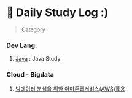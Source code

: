 # 📌 Daily Study Log :)
> Category

### Dev Lang.
1. [Java](https://github.com/SangGeun-Jeong/TIL/tree/main/Java) : Java Study

### Cloud - Bigdata
1. [빅데이터 분석을 위한 아마존웹서비스(AWS)활용]()

